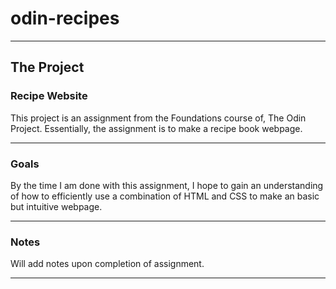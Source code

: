 # odin-recipes

***

## The Project

### Recipe Website

This project is an assignment from the Foundations course of, The Odin Project. Essentially, the assignment is to make a recipe book webpage.

***

### Goals

By the time I am done with this assignment, I hope to gain an understanding of how to efficiently use a combination of HTML and CSS to make an basic but intuitive webpage.  
***

### Notes

Will add notes upon completion of assignment.

***
